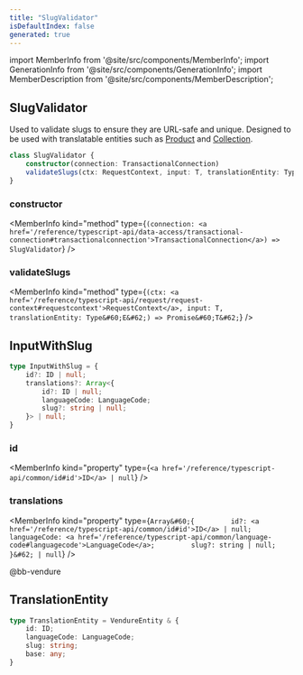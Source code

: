 ```yaml
---
title: "SlugValidator"
isDefaultIndex: false
generated: true
---
```

<!-- This file was generated from the Vendure source. Do not modify. Instead, re-run the "docs:build" script -->
import MemberInfo from '@site/src/components/MemberInfo';
import GenerationInfo from '@site/src/components/GenerationInfo';
import MemberDescription from '@site/src/components/MemberDescription';


## SlugValidator

<GenerationInfo sourceFile="packages/core/src/service/helpers/slug-validator/slug-validator.ts" sourceLine="44" packageName="@bb-vendure/core" />

Used to validate slugs to ensure they are URL-safe and unique. Designed to be used with translatable
entities such as <a href='/reference/typescript-api/entities/product#product'>Product</a> and <a href='/reference/typescript-api/entities/collection#collection'>Collection</a>.

```ts title="Signature"
class SlugValidator {
    constructor(connection: TransactionalConnection)
    validateSlugs(ctx: RequestContext, input: T, translationEntity: Type<E>) => Promise<T>;
}
```

<div className="members-wrapper">

### constructor

<MemberInfo kind="method" type={`(connection: <a href='/reference/typescript-api/data-access/transactional-connection#transactionalconnection'>TransactionalConnection</a>) => SlugValidator`}   />


### validateSlugs

<MemberInfo kind="method" type={`(ctx: <a href='/reference/typescript-api/request/request-context#requestcontext'>RequestContext</a>, input: T, translationEntity: Type&#60;E&#62;) => Promise&#60;T&#62;`}   />




</div>


## InputWithSlug

<GenerationInfo sourceFile="packages/core/src/service/helpers/slug-validator/slug-validator.ts" sourceLine="16" packageName="@bb-vendure/core" />



```ts title="Signature"
type InputWithSlug = {
    id?: ID | null;
    translations?: Array<{
        id?: ID | null;
        languageCode: LanguageCode;
        slug?: string | null;
    }> | null;
}
```

<div className="members-wrapper">

### id

<MemberInfo kind="property" type={`<a href='/reference/typescript-api/common/id#id'>ID</a> | null`}   />


### translations

<MemberInfo kind="property" type={`Array&#60;{         id?: <a href='/reference/typescript-api/common/id#id'>ID</a> | null;         languageCode: <a href='/reference/typescript-api/common/language-code#languagecode'>LanguageCode</a>;         slug?: string | null;     }&#62; | null`}   />




</div>
@bb-vendure

## TranslationEntity

<GenerationInfo sourceFile="packages/core/src/service/helpers/slug-validator/slug-validator.ts" sourceLine="29" packageName="@vendure/core" />



```ts title="Signature"
type TranslationEntity = VendureEntity & {
    id: ID;
    languageCode: LanguageCode;
    slug: string;
    base: any;
}
```
